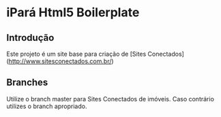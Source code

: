 iPará Html5 Boilerplate
=

Introdução
-
Este projeto é um site base para criação de [Sites Conectados] (http://www.sitesconectados.com.br/)

Branches
-
Utilize o branch master para Sites Conectados de imóveis. Caso contrário utilizes o branch apropriado.